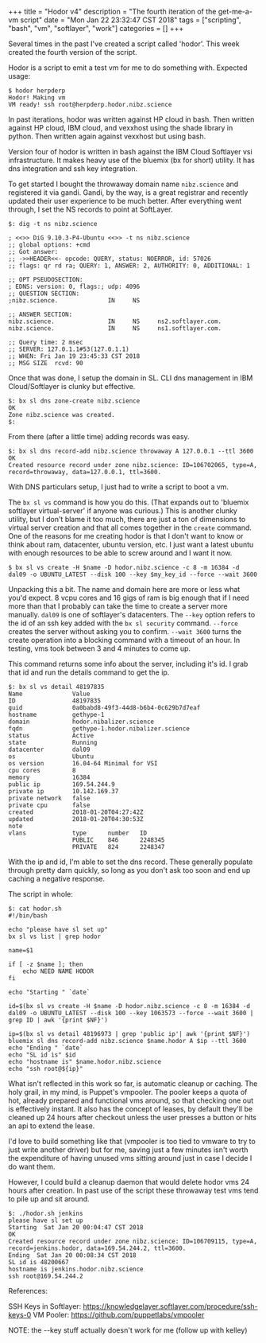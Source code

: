 +++
title = "Hodor v4"
description = "The fourth iteration of the get-me-a-vm script"
date = "Mon Jan 22 23:32:47 CST 2018"
tags = ["scripting",
        "bash",
        "vm",
        "softlayer",
        "work"]
categories = []
+++



Several times in the past I've created a script called 'hodor'. This week  created the fourth version of the script. 

Hodor is a script to emit a test vm for me to do something with. Expected usage:


```
$ hodor herpderp
Hodor! Making vm
VM ready! ssh root@herpderp.hodor.nibz.science
```

In past iterations, hodor was written against HP cloud in bash. Then written against HP cloud, IBM cloud, and vexxhost using the shade library in python. Then written again against vexxhost but using bash.

Version four of hodor is written in bash against the IBM Cloud Softlayer vsi infrastructure. It makes heavy use of the bluemix (bx for short) utility. It has dns integration and ssh key integration.

To get started I bought the throwaway domain name ``nibz.science`` and registered it via gandi. Gandi, by the way, is a great registrar and recently updated their user experience to be much better. After everything went through, I set the NS records to point at SoftLayer.


```
$: dig -t ns nibz.science

; <<>> DiG 9.10.3-P4-Ubuntu <<>> -t ns nibz.science
;; global options: +cmd
;; Got answer:
;; ->>HEADER<<- opcode: QUERY, status: NOERROR, id: 57026
;; flags: qr rd ra; QUERY: 1, ANSWER: 2, AUTHORITY: 0, ADDITIONAL: 1

;; OPT PSEUDOSECTION:
; EDNS: version: 0, flags:; udp: 4096
;; QUESTION SECTION:
;nibz.science.              IN     NS

;; ANSWER SECTION:
nibz.science.               IN     NS     ns2.softlayer.com.
nibz.science.               IN     NS     ns1.softlayer.com.

;; Query time: 2 msec
;; SERVER: 127.0.1.1#53(127.0.1.1)
;; WHEN: Fri Jan 19 23:45:33 CST 2018
;; MSG SIZE  rcvd: 90
```

Once that was done, I setup the domain in SL. CLI dns management in IBM Cloud/Softlayer is clunky but effective. 


```
$: bx sl dns zone-create nibz.science
OK
Zone nibz.science was created.
$:
```

From there (after a little time) adding records was easy.


```
$: bx sl dns record-add nibz.science throwaway A 127.0.0.1 --ttl 3600
OK
Created resource record under zone nibz.science: ID=106702065, type=A, record=throwaway, data=127.0.0.1, ttl=3600.
```

With DNS particulars setup, I just had to write a script to boot a vm.

The ``bx sl vs`` command is how you do this. (That expands out to 'bluemix softlayer virtual-server' if anyone was curious.) This is another clunky utility, but I don't blame it too much, there are just a ton of dimensions to virtual server creation and that all comes together in the ``create`` command. One of the reasons for me creating hodor is that I don't want to know or think about ram, datacenter, ubuntu version, etc. I just want a latest ubuntu with enough resources to be able to screw around and I want it now.


```
$ bx sl vs create -H $name -D hodor.nibz.science -c 8 -m 16384 -d dal09 -o UBUNTU_LATEST --disk 100 --key $my_key_id --force --wait 3600

```

Unpacking this a bit. The name and domain here are more or less what you'd expect. 8 vcpu cores and 16 gigs of ram is big enough that if I need more than that I probably can take the time to create a server more manually. ``dal09`` is one of softlayer's datacenters. The ``--key`` option refers to the id of an ssh key added with the ``bx sl security`` command.  ``--force`` creates the server without asking you to confirm. ``--wait 3600`` turns the create operation into a blocking command with a timeout of an hour. In testing, vms took between 3 and 4 minutes to come up.

This command returns some info about the server, including it's id. I grab that id and run the details command to get the ip.


```
$: bx sl vs detail 48197835
Name              Value   
ID                48197835   
guid              0a0babd8-49f3-44d8-b6b4-0c629b7d7eaf   
hostname          gethype-1   
domain            hodor.nibalizer.science   
fqdn              gethype-1.hodor.nibalizer.science   
status            Active   
state             Running   
datacenter        dal09   
os                Ubuntu   
os version        16.04-64 Minimal for VSI   
cpu cores         8   
memory            16384   
public ip         169.54.244.9   
private ip        10.142.169.37   
private network   false   
private cpu       false   
created           2018-01-20T04:27:42Z   
updated           2018-01-20T04:30:53Z   
note                 
vlans             type      number   ID      
                  PUBLIC    846      2248345      
                  PRIVATE   824      2248347      
```

With the ip and id, I'm able to set the dns record. These generally populate through pretty darn quickly, so long as you don't ask too soon and end up caching a negative response.


The script in whole:

```
$: cat hodor.sh 
#!/bin/bash

echo "please have sl set up"
bx sl vs list | grep hodor

name=$1

if [ -z $name ]; then
    echo NEED NAME HODOR
fi

echo "Starting " `date`

id=$(bx sl vs create -H $name -D hodor.nibz.science -c 8 -m 16384 -d dal09 -o UBUNTU_LATEST --disk 100 --key 1063573 --force --wait 3600 | grep ID | awk '{print $NF}')

ip=$(bx sl vs detail 48196973 | grep 'public ip'| awk '{print $NF}')
bluemix sl dns record-add nibz.science $name.hodor A $ip --ttl 3600
echo "Ending " `date`
echo "SL id is" $id
echo "hostname is" $name.hodor.nibz.science
echo "ssh root@${ip}"
```


What isn't reflected in this work so far, is automatic cleanup or caching. The holy grail, in my mind, is Puppet's vmpooler. The pooler keeps a quota of hot, already prepared and functional vms around, so that checking one out is effectively instant. It also has the concept of leases, by default they'll be cleaned up 24 hours after checkout unless the user presses a button or hits an api to extend the lease. 

I'd love to build something like that (vmpooler is too tied to vmware to try to just write another driver) but for me, saving just a few minutes isn't worth the expenditure of having unused vms sitting around just in case I decide I do want them.

However, I could build a cleanup daemon that would delete hodor vms 24 hours after creation. In past use of the script these throwaway test vms tend to pile up and sit around.


```
$: ./hodor.sh jenkins
please have sl set up
Starting  Sat Jan 20 00:04:47 CST 2018
OK
Created resource record under zone nibz.science: ID=106709115, type=A, record=jenkins.hodor, data=169.54.244.2, ttl=3600.
Ending  Sat Jan 20 00:08:34 CST 2018
SL id is 48200667
hostname is jenkins.hodor.nibz.science
ssh root@169.54.244.2
```


References:

SSH Keys in Softlayer: https://knowledgelayer.softlayer.com/procedure/ssh-keys-0
VM Pooler: https://github.com/puppetlabs/vmpooler

NOTE: the --key stuff actually doesn't work for me (follow up with kelley)
